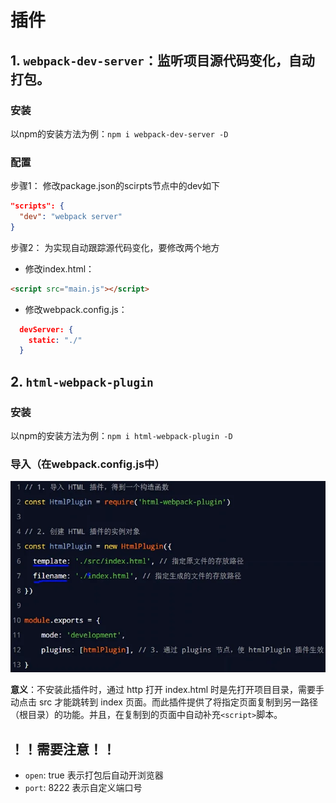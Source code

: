 # 插件

## 1. `webpack-dev-server`：监听项目源代码变化，自动打包。


### 安装

以npm的安装方法为例：`npm i webpack-dev-server -D`

### 配置

步骤1： 修改package.json的scirpts节点中的dev如下

``` json
"scripts": {
  "dev": "webpack server" 
}
```

步骤2： 为实现自动跟踪源代码变化，要修改两个地方

  - 修改index.html：
  ```html
  <script src="main.js"></script>
  ``` 

  - 修改webpack.config.js：
  ``` json
    devServer: {
      static: "./"
    }
  ```

## 2. `html-webpack-plugin`

### 安装

以npm的安装方法为例：`npm i html-webpack-plugin -D`

### 导入（在webpack.config.js中）
![](/images/webpack4-3.png)

**意义**：不安装此插件时，通过 http 打开 index.html 时是先打开项目目录，需要手动点击 src 才能跳转到 index 页面。而此插件提供了将指定页面复制到另一路径（根目录）的功能。并且，在复制到的页面中自动补充`<script>`脚本。

## ！！需要注意！！
- `open`: true 表示打包后自动开浏览器
- `port`: 8222 表示自定义端口号